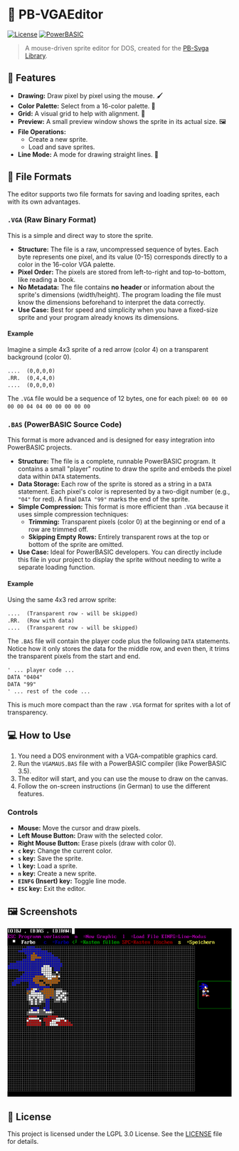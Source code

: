# 🎨 PB-VGAEditor

[![License](https://img.shields.io/badge/License-LGPL_3.0-blue)](https://licenses.nuget.org/LGPL-3.0-or-later)
[![PowerBASIC](https://img.shields.io/badge/powerbasic%203.5-100%25-purple.svg)](https://en.wikipedia.org/wiki/PowerBASIC)

> A mouse-driven sprite editor for DOS, created for the [PB-Svga Library](https://github.com/Hawkynt/PB-SvgaLibrary).

## 🚀 Features

*   **Drawing:** Draw pixel by pixel using the mouse. 🖌️
*   **Color Palette:** Select from a 16-color palette. 🎨
*   **Grid:** A visual grid to help with alignment. 📏
*   **Preview:** A small preview window shows the sprite in its actual size. 🖼️
*   **File Operations:**
    *   Create a new sprite.
    *   Load and save sprites.
*   **Line Mode:** A mode for drawing straight lines. 📏

## 💾 File Formats

The editor supports two file formats for saving and loading sprites, each with its own advantages.

### `.VGA` (Raw Binary Format)

This is a simple and direct way to store the sprite.

*   **Structure:** The file is a raw, uncompressed sequence of bytes. Each byte represents one pixel, and its value (0-15) corresponds directly to a color in the 16-color VGA palette.
*   **Pixel Order:** The pixels are stored from left-to-right and top-to-bottom, like reading a book.
*   **No Metadata:** The file contains **no header** or information about the sprite's dimensions (width/height). The program loading the file must know the dimensions beforehand to interpret the data correctly.
*   **Use Case:** Best for speed and simplicity when you have a fixed-size sprite and your program already knows its dimensions.

#### Example
Imagine a simple 4x3 sprite of a red arrow (color 4) on a transparent background (color 0).

```
....  (0,0,0,0)
.RR.  (0,4,4,0)
....  (0,0,0,0)
```

The `.VGA` file would be a sequence of 12 bytes, one for each pixel:
`00 00 00 00 00 04 04 00 00 00 00 00`

### `.BAS` (PowerBASIC Source Code)

This format is more advanced and is designed for easy integration into PowerBASIC projects.

*   **Structure:** The file is a complete, runnable PowerBASIC program. It contains a small "player" routine to draw the sprite and embeds the pixel data within `DATA` statements.
*   **Data Storage:** Each row of the sprite is stored as a string in a `DATA` statement. Each pixel's color is represented by a two-digit number (e.g., `"04"` for red). A final `DATA "99"` marks the end of the sprite.
*   **Simple Compression:** This format is more efficient than `.VGA` because it uses simple compression techniques:
    *   **Trimming:** Transparent pixels (color 0) at the beginning or end of a row are trimmed off.
    *   **Skipping Empty Rows:** Entirely transparent rows at the top or bottom of the sprite are omitted.
*   **Use Case:** Ideal for PowerBASIC developers. You can directly include this file in your project to display the sprite without needing to write a separate loading function.

#### Example
Using the same 4x3 red arrow sprite:

```
....  (Transparent row - will be skipped)
.RR.  (Row with data)
....  (Transparent row - will be skipped)
```

The `.BAS` file will contain the player code plus the following `DATA` statements. Notice how it only stores the data for the middle row, and even then, it trims the transparent pixels from the start and end.

```powerbasic
' ... player code ...
DATA "0404"
DATA "99"
' ... rest of the code ...
```
This is much more compact than the raw `.VGA` format for sprites with a lot of transparency.

## 💻 How to Use

1.  You need a DOS environment with a VGA-compatible graphics card.
2.  Run the `VGAMAUS.BAS` file with a PowerBASIC compiler (like PowerBASIC 3.5).
3.  The editor will start, and you can use the mouse to draw on the canvas.
4.  Follow the on-screen instructions (in German) to use the different features.

### Controls

*   **Mouse:** Move the cursor and draw pixels.
*   **Left Mouse Button:** Draw with the selected color.
*   **Right Mouse Button:** Erase pixels (draw with color 0).
*   **`c` key:** Change the current color.
*   **`s` key:** Save the sprite.
*   **`l` key:** Load a sprite.
*   **`n` key:** Create a new sprite.
*   **`EINFG` (Insert) key:** Toggle line mode.
*   **`ESC` key:** Exit the editor.

## 🖼️ Screenshots

![Screenshot](screenshot.png)

## 📜 License

This project is licensed under the LGPL 3.0 License. See the [LICENSE](LICENSE) file for details.